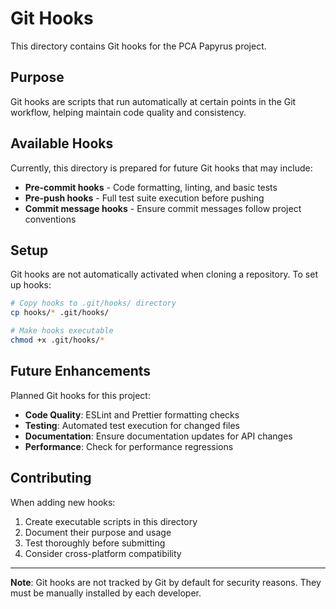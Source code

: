 # Git Hooks

This directory contains Git hooks for the PCA Papyrus project.

## Purpose

Git hooks are scripts that run automatically at certain points in the Git workflow, helping maintain code quality and consistency.

## Available Hooks

Currently, this directory is prepared for future Git hooks that may include:

- **Pre-commit hooks** - Code formatting, linting, and basic tests
- **Pre-push hooks** - Full test suite execution before pushing
- **Commit message hooks** - Ensure commit messages follow project conventions

## Setup

Git hooks are not automatically activated when cloning a repository. To set up hooks:

```bash
# Copy hooks to .git/hooks/ directory
cp hooks/* .git/hooks/

# Make hooks executable
chmod +x .git/hooks/*
```

## Future Enhancements

Planned Git hooks for this project:

- **Code Quality**: ESLint and Prettier formatting checks
- **Testing**: Automated test execution for changed files
- **Documentation**: Ensure documentation updates for API changes
- **Performance**: Check for performance regressions

## Contributing

When adding new hooks:

1. Create executable scripts in this directory
2. Document their purpose and usage
3. Test thoroughly before submitting
4. Consider cross-platform compatibility

---

**Note**: Git hooks are not tracked by Git by default for security reasons. They must be manually installed by each developer. 